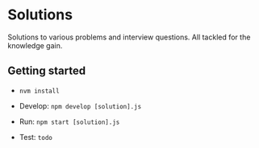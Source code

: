 # Solutions

Solutions to various problems and interview questions. All tackled for the knowledge gain.

## Getting started
- `nvm install`

- Develop: `npm develop [solution].js`
- Run: `npm start [solution].js`
- Test: `todo`

